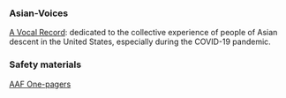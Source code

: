 ### Asian-Voices

[A Vocal Record](https://www.avocalrecord.com/): dedicated to the collective experience of people of Asian descent in the United States, especially during the COVID-19 pandemic. 


### Safety materials
[AAF One-pagers](https://aafcovid19resourcecenter.org/safety-resources/)
